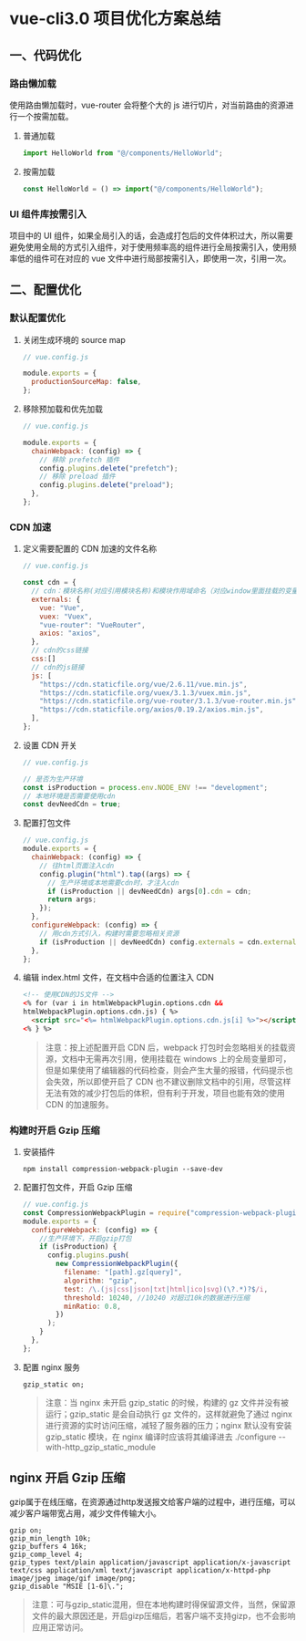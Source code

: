 # vue-cli3.0 项目优化方案总结

## 一、代码优化

### 路由懒加载

使用路由懒加载时，vue-router 会将整个大的 js 进行切片，对当前路由的资源进行一个按需加载。

1. 普通加载

   ```javascript
   import HelloWorld from "@/components/HelloWorld";
   ```

2. 按需加载

   ```javascript
   const HelloWorld = () => import("@/components/HelloWorld");
   ```

### UI 组件库按需引入

项目中的 UI 组件，如果全局引入的话，会造成打包后的文件体积过大，所以需要避免使用全局的方式引入组件，对于使用频率高的组件进行全局按需引入，使用频率低的组件可在对应的 vue 文件中进行局部按需引入，即使用一次，引用一次。

## 二、配置优化

### 默认配置优化

1. 关闭生成环境的 source map

   ```javascript
   // vue.config.js

   module.exports = {
     productionSourceMap: false,
   };
   ```

2. 移除预加载和优先加载

   ```javascript
   // vue.config.js

   module.exports = {
     chainWebpack: (config) => {
       // 移除 prefetch 插件
       config.plugins.delete("prefetch");
       // 移除 preload 插件
       config.plugins.delete("preload");
     },
   };
   ```

### CDN 加速

1.  定义需要配置的 CDN 加速的文件名称

    ```javascript
    // vue.config.js

    const cdn = {
      // cdn：模块名称(对应引用模块名称)和模块作用域命名（对应window里面挂载的变量名称）
      externals: {
        vue: "Vue",
        vuex: "Vuex",
        "vue-router": "VueRouter",
        axios: "axios",
      },
      // cdn的css链接
      css:[]
      // cdn的js链接
      js: [
        "https://cdn.staticfile.org/vue/2.6.11/vue.min.js",
        "https://cdn.staticfile.org/vuex/3.1.3/vuex.min.js",
        "https://cdn.staticfile.org/vue-router/3.1.3/vue-router.min.js",
        "https://cdn.staticfile.org/axios/0.19.2/axios.min.js",
      ],
    };
    ```

2.  设置 CDN 开关

    ```javascript
    // vue.config.js

    // 是否为生产环境
    const isProduction = process.env.NODE_ENV !== "development";
    // 本地环境是否需要使用cdn
    const devNeedCdn = true;
    ```

3.  配置打包文件

    ```javascript
    // vue.config.js
    module.exports = {
      chainWebpack: (config) => {
        // 往html页面注入cdn
        config.plugin("html").tap((args) => {
          // 生产环境或本地需要cdn时，才注入cdn
          if (isProduction || devNeedCdn) args[0].cdn = cdn;
          return args;
        });
      },
      configureWebpack: (config) => {
        // 用cdn方式引入，构建时需要忽略相关资源
        if (isProduction || devNeedCdn) config.externals = cdn.externals;
      },
    };
    ```

4.  编辑 index.html 文件，在文档中合适的位置注入 CDN

    ```HTML
    <!-- 使用CDN的JS文件 -->
    <% for (var i in htmlWebpackPlugin.options.cdn &&
    htmlWebpackPlugin.options.cdn.js) { %>
      <script src="<%= htmlWebpackPlugin.options.cdn.js[i] %>"></script>
    <% } %>
    ```

    > 注意：按上述配置开启 CDN 后，webpack 打包时会忽略相关的挂载资源，文档中无需再次引用，使用挂载在 windows 上的全局变量即可，但是如果使用了编辑器的代码检查，则会产生大量的报错，代码提示也会失效，所以即使开启了 CDN 也不建议删除文档中的引用，尽管这样无法有效的减少打包后的体积，但有利于开发，项目也能有效的使用 CDN 的加速服务。

### 构建时开启 Gzip 压缩

1. 安装插件

   ```
   npm install compression-webpack-plugin --save-dev
   ```

2. 配置打包文件，开启 Gzip 压缩

   ```javascript
   // vue.config.js
   const CompressionWebpackPlugin = require("compression-webpack-plugin");
   module.exports = {
     configureWebpack: (config) => {
       //生产环境下，开启gzip打包
       if (isProduction) {
         config.plugins.push(
           new CompressionWebpackPlugin({
             filename: "[path].gz[query]",
             algorithm: "gzip",
             test: /\.(js|css|json|txt|html|ico|svg)(\?.*)?$/i,
             threshold: 10240, //10240 对超过10k的数据进行压缩
             minRatio: 0.8,
           })
         );
       }
     },
   };
   ```

3. 配置 nginx 服务
   ```
   gzip_static on;
   ```
   > 注意：当 nginx 未开启 gzip_static 的时候，构建的 gz 文件并没有被运行；gzip_static 是会自动执行 gz 文件的，这样就避免了通过 nginx 进行资源的实时访问压缩，减轻了服务器的压力；nginx 默认没有安装 gzip_static 模块，在 nginx 编译时应该将其编译进去 ./configure --with-http_gzip_static_module

## nginx 开启 Gzip 压缩

gzip属于在线压缩，在资源通过http发送报文给客户端的过程中，进行压缩，可以减少客户端带宽占用，减少文件传输大小。

```
gzip on;
gzip_min_length 10k;
gzip_buffers 4 16k;
gzip_comp_level 4;
gzip_types text/plain application/javascript application/x-javascript text/css application/xml text/javascript application/x-httpd-php image/jpeg image/gif image/png;
gzip_disable "MSIE [1-6]\.";
```

>注意：可与gzip_static混用，但在本地构建时得保留源文件，当然，保留源文件的最大原因还是，开启gizp压缩后，若客户端不支持gizp，也不会影响应用正常访问。